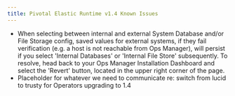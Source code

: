 ```yaml
---
title: Pivotal Elastic Runtime v1.4 Known Issues
---
```


* When selecting between internal and external System Database and/or File Storage config, saved values for external systems, if they fail verification (e.g. a host is not reachable from Ops Manager), will persist if you select 'Internal Databases' or 'Internal File Store' subsequently. To resolve, head back to your Ops Manager Installation Dashboard and select the 'Revert' button, located in the upper right corner of the page. 
* Placeholder for whatever we need to communicate re: switch from lucid to trusty for Operators upgrading to 1.4
